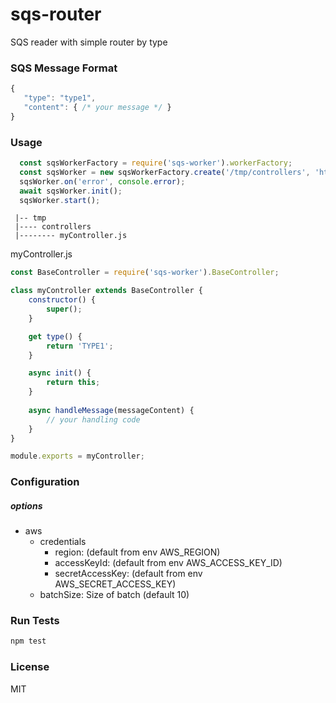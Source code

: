# sqs-router
SQS reader with simple router by type


### SQS Message Format 
```js
{
   "type": "type1",
   "content": { /* your message */ }
}
```

 
### Usage

```js
  const sqsWorkerFactory = require('sqs-worker').workerFactory;
  const sqsWorker = new sqsWorkerFactory.create('/tmp/controllers', 'https://sqs.us-east-1.amazonaws.com/123123/my-queue', options);
  sqsWorker.on('error', console.error);
  await sqsWorker.init();
  sqsWorker.start();
```
```
 |-- tmp
 |---- controllers
 |-------- myController.js
```
myController.js
```js
const BaseController = require('sqs-worker').BaseController;

class myController extends BaseController {
    constructor() {
        super();
    }

    get type() {
        return 'TYPE1';
    }

    async init() {
        return this;
    }
    
    async handleMessage(messageContent) {
        // your handling code
    }
}

module.exports = myController;
```


### Configuration
##### options
  - aws
    - credentials
      - region: (default from env AWS_REGION)
      - accessKeyId: (default from env AWS_ACCESS_KEY_ID)
      - secretAccessKey: (default from env AWS_SECRET_ACCESS_KEY)
    - batchSize: Size of batch (default 10)


### Run Tests
```bash
npm test
```


### License
MIT
